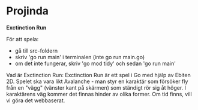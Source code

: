 # Projinda

__Exctinction Run__

För att spela:
- gå till src-foldern
- skriv 'go run main' i terminalen (inte go run main.go)
- om det inte fungerar, skriv 'go mod tidy' och sedan 'go run main'

Vad är Exctinction Run:
Exctinction Run är ett spel i Go med hjälp av Ebiten 2D. Spelet ska vara likt Avalanche - man styr en karaktär som försöker fly från en "vägg" (vänster kant på skärmen) som ständigt rör sig åt höger. I karaktärens väg kommer det finnas hinder av olika former. Om tid finns, vill vi göra det webbaserat. 
